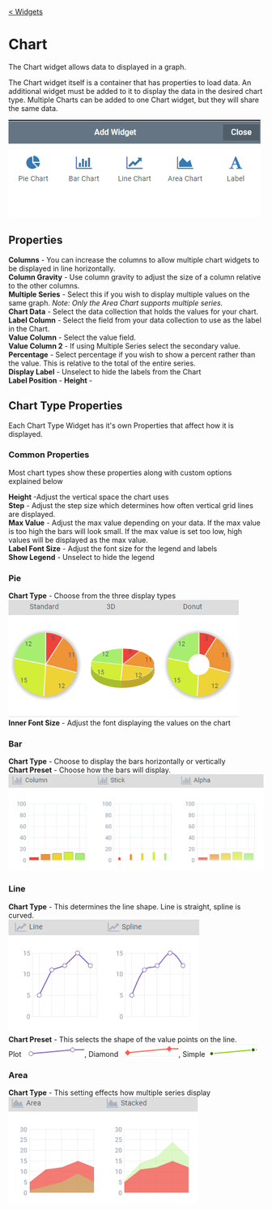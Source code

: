 [< Widgets](../Widgets.md)

# Chart

The Chart widget allows data to displayed in a graph.

The Chart widget itself is a container that has properties to load data. An additional widget must be added to it to display the data in the desired chart type. Multiple Charts can be added to one Chart widget, but they will share the same data.

![](images/addWidget.png)

## Properties

**Columns** - You can increase the columns to allow multiple chart widgets to be displayed in line horizontally.\
**Column Gravity** - Use column gravity to adjust the size of a column relative to the other columns.\
**Multiple Series** - Select this if you wish to display multiple values on the same graph. _Note: Only the Area Chart supports multiple series._  
**Chart Data** - Select the data collection that holds the values for your chart.\
**Label Column** - Select the field from your data collection to use as the label in the Chart.\
**Value Column** - Select the value field.\
**Value Column 2** - If using Multiple Series select the secondary value.\
**Percentage** - Select percentage if you wish to show a percent rather than the value. This is relative to the total of the entire series.\
**Display Label** - Unselect to hide the labels from the Chart\
**Label Position** -
**Height** -

## Chart Type Properties

Each Chart Type Widget has it's own Properties that affect how it is displayed.

### Common Properties

Most chart types show these properties along with custom options explained below

**Height** -Adjust the vertical space the chart uses\
**Step** - Adjust the step size which determines how often vertical grid lines are displayed.\
**Max Value** - Adjust the max value depending on your data. If the max value is too high the bars will look small. If the max value is set too low, high values will be displayed as the max value.\
**Label Font Size** - Adjust the font size for the legend and labels\
**Show Legend** - Unselect to hide the legend

### Pie

**Chart Type** - Choose from the three display types
![](images/pie.png)\
**Inner Font Size** - Adjust the font displaying the values on the chart

### Bar

**Chart Type** - Choose to display the bars horizontally or vertically\
**Chart Preset** - Choose how the bars will display.
![](images/bar.png)

### Line

**Chart Type** - This determines the line shape. Line is straight, spline is curved.\
![](images/line.png)\
**Chart Preset** - This selects the shape of the value points on the line.\
Plot ![](images/plot.png),
Diamond ![](images/diamond.png),
Simple ![](images/simple.png)

### Area

**Chart Type** - This setting effects how multiple series display\
![](images/area.png)
